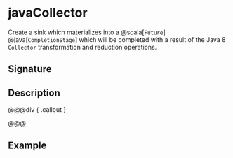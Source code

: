 # javaCollector

Create a sink which materializes into a @scala[`Future`] @java[`CompletionStage`] which will be completed with a result of the Java 8 `Collector`
transformation and reduction operations.

## Signature

## Description



@@@div { .callout }

@@@

## Example

